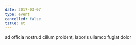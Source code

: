 ```yaml
---
date: 2017-03-07
type: event
cancelled: false
title: et
---
```

ad officia nostrud cillum proident, laboris ullamco fugiat dolor